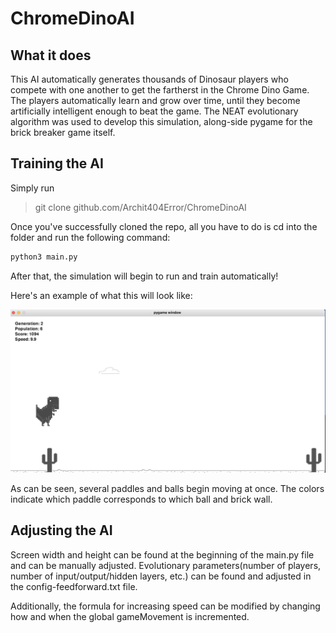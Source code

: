 # ChromeDinoAI
## What it does
This AI automatically generates thousands of Dinosaur players who compete with one another to get the fartherst in the Chrome Dino Game. The players automatically learn and grow over time, until they become artificially intelligent enough to beat the game. The NEAT evolutionary algorithm was used to develop this simulation, along-side pygame for the brick breaker game itself.

## Training the AI
Simply run 
> git clone github.com/Archit404Error/ChromeDinoAI

Once you've successfully cloned the repo, all you have to do is cd into the folder and run the following command:
```python
python3 main.py
```

After that, the simulation will begin to run and train automatically!

Here's an example of what this will look like:

<img src = dinoTraining.png>

As can be seen, several paddles and balls begin moving at once. The colors indicate which paddle corresponds to which ball and brick wall.

## Adjusting the AI
Screen width and height can be found at the beginning of the main.py file and can be manually adjusted. Evolutionary parameters(number of players, number of input/output/hidden layers, etc.) can be found and adjusted in the config-feedforward.txt file.

Additionally, the formula for increasing speed can be modified by changing how and when the global gameMovement is incremented.
